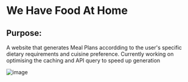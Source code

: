 # We Have Food At Home
## Purpose:
A website that generates Meal Plans accordding to the user's specific dietary requirements and cuisine preference.
Currently working on optimising the caching and API query to speed up generation

![image](https://github.com/user-attachments/assets/4294195b-9996-4c07-92f6-2b7c6f732094)

